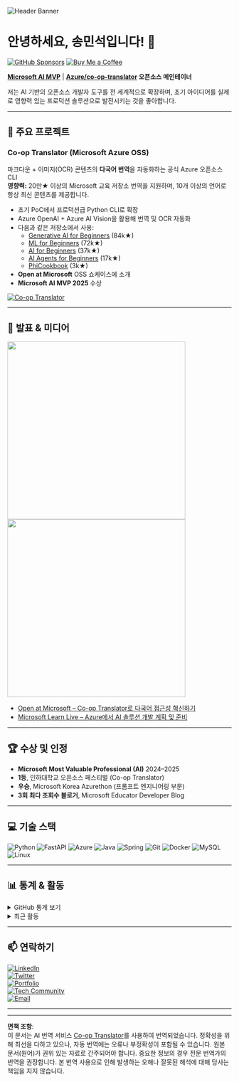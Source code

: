 <!--
CO_OP_TRANSLATOR_METADATA:
{
  "original_hash": "96135e29e95337b6c4e6e3782a268ce1",
  "translation_date": "2025-10-28T01:04:16+00:00",
  "source_file": "README.md",
  "language_code": "ko"
}
-->
![Header Banner](https://github.com/user-attachments/assets/e5c72b81-0bcb-403a-9efe-76d04991d303)

# 안녕하세요, 송민석입니다! 👋

[![GitHub Sponsors](https://img.shields.io/badge/Sponsor-%E2%9D%A4-lightgrey?logo=githubsponsors&style=for-the-badge)](https://github.com/sponsors/skytin1004)
[![Buy Me a Coffee](https://img.shields.io/badge/Buy%20Me%20a%20Coffee-FFDD00?logo=buymeacoffee&logoColor=black&style=for-the-badge)](https://coff.ee/skytin1004)

**[Microsoft AI MVP](https://mvp.microsoft.com/mvp/profile/78bed86f-8f4b-41f9-ba0c-b707ec42e08c)** | **[Azure/co-op-translator](https://github.com/Azure/co-op-translator) 오픈소스 메인테이너**

저는 AI 기반의 오픈소스 개발자 도구를 전 세계적으로 확장하며, 초기 아이디어를 실제로 영향력 있는 프로덕션 솔루션으로 발전시키는 것을 좋아합니다.

---

## 🚀 주요 프로젝트

### **Co-op Translator (Microsoft Azure OSS)**

마크다운 + 이미지(OCR) 콘텐츠의 **다국어 번역**을 자동화하는 공식 Azure 오픈소스 CLI  
**영향력:** 20만★ 이상의 Microsoft 교육 저장소 번역을 지원하며, 10개 이상의 언어로 항상 최신 콘텐츠를 제공합니다.

- 초기 PoC에서 프로덕션급 Python CLI로 확장
- Azure OpenAI + Azure AI Vision을 활용해 번역 및 OCR 자동화
- 다음과 같은 저장소에서 사용:
  - [Generative AI for Beginners](https://github.com/microsoft/Generative-AI-for-beginners) (84k★)
  - [ML for Beginners](https://github.com/microsoft/ML-for-Beginners) (72k★)
  - [AI for Beginners](https://github.com/microsoft/AI-for-Beginners) (37k★)
  - [AI Agents for Beginners](https://github.com/microsoft/AI-Agents-for-Beginners) (17k★)
  - [PhiCookbook](https://github.com/microsoft/PhiCookbook) (3k★)
- **Open at Microsoft** OSS 쇼케이스에 소개
- **Microsoft AI MVP 2025** 수상

[![Co-op Translator](https://github-readme-stats.vercel.app/api/pin/?username=Azure&repo=co-op-translator&bg_color=ffffff&title_color=0078D4&text_color=333333&border_color=c0d8f0&border_radius=10)](https://github.com/Azure/co-op-translator)

---

## 🎤 발표 & 미디어

<p align="left">
  <a href="https://www.youtube.com/watch?v=jX_swfH_KNU">
    <img src="https://img.youtube.com/vi/jX_swfH_KNU/0.jpg" width="400" />
  </a>
  <a href="https://www.youtube.com/watch?v=Zl_IFvrKaaY">
    <img src="https://img.youtube.com/vi/Zl_IFvrKaaY/0.jpg" width="400" />
  </a>
</p>

- [Open at Microsoft – Co-op Translator로 다국어 접근성 혁신하기](https://www.youtube.com/watch?v=jX_swfH_KNU)  
- [Microsoft Learn Live – Azure에서 AI 솔루션 개발 계획 및 준비](https://www.youtube.com/watch?v=Zl_IFvrKaaY)  

---

## 🏆 수상 및 인정
- **Microsoft Most Valuable Professional (AI)** 2024–2025
- **1등**, 인하대학교 오픈소스 페스티벌 (Co-op Translator)
- **우승**, Microsoft Korea Azurethon (프롬프트 엔지니어링 부문)
- **3회 최다 조회수 블로거**, Microsoft Educator Developer Blog

---

## 💻 기술 스택
![Python](https://img.shields.io/badge/Python-3776AB?logo=python&logoColor=white)
![FastAPI](https://img.shields.io/badge/FastAPI-009688?logo=fastapi&logoColor=white)
![Azure](https://img.shields.io/badge/Microsoft%20Azure-0078D4?logo=microsoftazure&logoColor=white)
![Java](https://img.shields.io/badge/Java-007396?logo=java&logoColor=white)
![Spring](https://img.shields.io/badge/Spring-6DB33F?logo=spring&logoColor=white)
![Git](https://img.shields.io/badge/Git-F05032?logo=git&logoColor=white)
![Docker](https://img.shields.io/badge/Docker-2496ED?logo=docker&logoColor=white)
![MySQL](https://img.shields.io/badge/MySQL-4479A1?logo=mysql&logoColor=white)
![Linux](https://img.shields.io/badge/Linux-FCC624?logo=linux&logoColor=black)

---

## 📊 통계 & 활동
<details>
<summary>GitHub 통계 보기</summary>

[![Stats](https://github-readme-stats.vercel.app/api?username=skytin1004&show_icons=true&theme=tokyonight&rank_icon=github)](https://github.com/anuraghazra/github-readme-stats)  
[![Top Langs](https://github-readme-stats.vercel.app/api/top-langs/?username=skytin1004&layout=compact&theme=tokyonight)](https://github.com/anuraghazra/github-readme-stats)
</details>

<details>
<summary>최근 활동</summary>

<!--START_SECTION:activity-->
1. 🗣 [microsoft/Generative-AI-for-beginners-dotnet](https://github.com/microsoft/Generative-AI-for-beginners-dotnet) 저장소의 [#454](https://github.com/microsoft/Generative-AI-for-beginners-dotnet/pull/454#issuecomment-3441790531) 이슈에 댓글 작성
<!--END_SECTION:activity-->
</details>

---

## 📫 연락하기
[![LinkedIn](https://img.shields.io/badge/LinkedIn-0077B5?logo=linkedin&style=for-the-badge&logoColor=white)](https://www.linkedin.com/in/song-ai/)  
[![Twitter](https://img.shields.io/badge/Twitter-1DA1F2?logo=twitter&style=for-the-badge&logoColor=white)](https://x.com/skytin1004)  
[![Portfolio](https://img.shields.io/badge/Portfolio-343a40?logo=GitHub&style=for-the-badge&logoColor=white)](https://skytin1004.github.io/)  
[![Tech Community](https://img.shields.io/badge/Microsoft_Tech_Community-0078D4?logo=microsoft&style=for-the-badge&logoColor=white)](https://techcommunity.microsoft.com/users/minseok_song/2076234)  
[![Email](https://img.shields.io/badge/Email-minseok.song@mssong.com-0078D4?style=for-the-badge&logo=gmail&logoColor=white)](mailto:minseok.song@mssong.com)

---

---

**면책 조항**:  
이 문서는 AI 번역 서비스 [Co-op Translator](https://github.com/Azure/co-op-translator)를 사용하여 번역되었습니다. 정확성을 위해 최선을 다하고 있으나, 자동 번역에는 오류나 부정확성이 포함될 수 있습니다. 원본 문서(원어)가 권위 있는 자료로 간주되어야 합니다. 중요한 정보의 경우 전문 번역가의 번역을 권장합니다. 본 번역 사용으로 인해 발생하는 오해나 잘못된 해석에 대해 당사는 책임을 지지 않습니다.